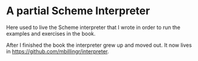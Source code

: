
# A partial Scheme Interpreter

Here used to live the Scheme interpreter that I wrote in order to run the examples and exercises in the book.

After I finished the book the interpreter grew up and moved out.
It now lives in https://github.com/mbillingr/interpreter.

